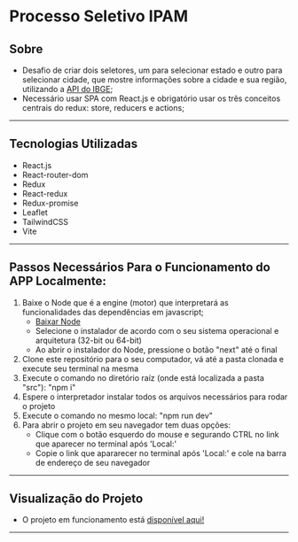 # Processo Seletivo IPAM

## Sobre

- Desafio de criar dois seletores, um para selecionar estado e outro para selecionar cidade, que mostre informações sobre a cidade e sua região, utilizando a [API do IBGE](https://servicodados.ibge.gov.br/api/docs/localidades);
- Necessário usar SPA com React.js e obrigatório usar os três conceitos centrais do redux: store, reducers e actions;

---

## Tecnologias Utilizadas

- React.js
- React-router-dom
- Redux
- React-redux
- Redux-promise
- Leaflet
- TailwindCSS
- Vite

---

## Passos Necessários Para o Funcionamento do APP Localmente:

1. Baixe o Node que é a engine (motor) que interpretará as funcionalidades das dependências em javascript;
   * [Baixar Node](https://nodejs.org/en/download/)
   * Selecione o instalador de acordo com o seu sistema operacional e arquitetura (32-bit ou 64-bit)
   * Ao abrir o instalador do Node, pressione o botão "next" até o final
2. Clone este repositório para o seu computador, vá até a pasta clonada e execute seu terminal na mesma
3. Execute o comando no diretório raíz (onde está localizada a pasta "src"): "npm i"
4. Espere o interpretador instalar todos os arquivos necessários para rodar o projeto
5. Execute o comando no mesmo local: "npm run dev"
6. Para abrir o projeto em seu navegador tem duas opções:
   * Clique com o botão esquerdo do mouse e segurando CTRL no link que aparecer no terminal após 'Local:'
   * Copie o link que apararecer no terminal após 'Local:' e cole na barra de endereço de seu navegador

---

## Visualização do Projeto

- O projeto em funcionamento está [disponível aqui!](https://ps-ipam-vercel-racalixta.vercel.app/)

---